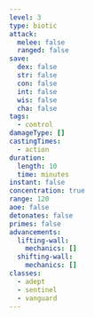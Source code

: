 ```yaml
---
level: 3
type: biotic
attack:
  melee: false
  ranged: false
save:
  dex: false
  str: false
  con: false
  int: false
  wis: false
  cha: false
tags:
  - control
damageType: []
castingTimes:
  - action
duration:
  length: 10
  time: minutes
instant: false
concentration: true
range: 120
aoe: false
detonates: false
primes: false
advancements:
  lifting-wall:
    mechanics: []
  shifting-wall:
    mechanics: []
classes:
  - adept
  - sentinel
  - vanguard
---
```

